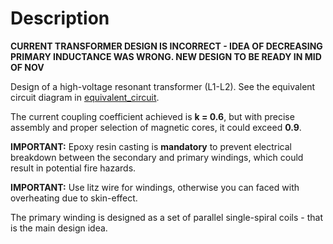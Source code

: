 # Description

**CURRENT TRANSFORMER DESIGN IS INCORRECT - IDEA OF DECREASING PRIMARY INDUCTANCE WAS WRONG. NEW DESIGN TO BE READY IN MID OF NOV**

Design of a high-voltage resonant transformer (L1-L2). See the equivalent circuit diagram in [equivalent_circuit](/power_electronics/equivalent_circuit).

The current coupling coefficient achieved is **k = 0.6**, but with precise assembly and proper selection of magnetic cores, it could exceed **0.9**.

**IMPORTANT:** Epoxy resin casting is **mandatory** to prevent electrical breakdown between the secondary and primary windings, which could result in potential fire hazards.

**IMPORTANT:** Use litz wire for windings, otherwise you can faced with overheating due to skin-effect.

The primary winding is designed as a set of parallel single-spiral coils - that is the main design idea.
